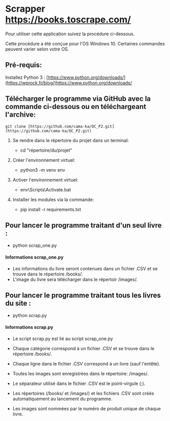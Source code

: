 # Scrapper https://books.toscrape.com/

Pour utiliser cette application suivez la procédure ci-dessous.

Cette procédure a été conçue pour l'OS Windows 10. Certaines commandes peuvent varier selon votre OS.

## Pré-requis:
Installez Python 3 : [https://www.python.org/downloads/](https://wprock.fr/blog/)https://www.python.org/downloads/

## Télécharger le programme via GitHub avec la commande ci-dessous ou en téléchargeant l'archive: 

	git clone [https://github.com/cama-ka/OC_P2.git](https://github.com/cama-ka/OC_P2.git)

1. Se rendre dans le répertoire du projet dans un terminal:
	- cd "répertoire/du/projet"

2. Créer l'environnement virtuel:
	- python3 -m venv env

3. Activer l'environnement virtuel:
	- env\Scripts\Activate.bat

4. Installer les modules via la commande:
	- pip install -r requirements.txt


## Pour lancer le programme traitant d'un seul livre :
* python scrap_one.py

#### Informations scrap_one.py
- Les informations du livre seront contenues dans un fichier .CSV et se trouve dans le répertoire /books/.
- L'image du livre sera télécharger dans le répertoir /images/.

## Pour lancer le programme traitant tous les livres du site :
* python scrap.py

#### Informations scrap.py
- Le script scrap.py est lié au script scrap_one.py

- Chaque catégorie correspond à un fichier .CSV et se trouve dans le répertoire /books/.

- Chaque ligne dans le fichier .CSV correspond à un livre (sauf l'entête).

- Toutes les images sont enregistrées dans le répertoire: /images/.

- Le séparateur utilisé dans le fichier .CSV est le point-virgule (;).

- Les répertoires (/books/ et /images/) et les fichiers .CSV sont créés automatiquement au lancement du programme.

- Les images sont nommées par le numéro de produit unique de chaque livre.
